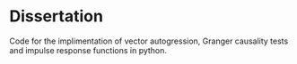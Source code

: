 # Dissertation
Code for the implimentation of vector autogression, Granger causality tests and impulse response functions in python.
